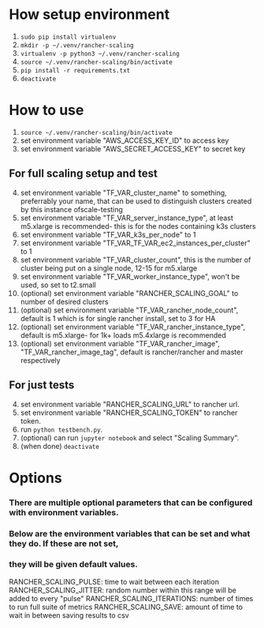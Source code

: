 # How setup environment
1. `sudo pip install virtualenv`
2. `mkdir -p ~/.venv/rancher-scaling`
3. `virtualenv -p python3 ~/.venv/rancher-scaling`
4. `source ~/.venv/rancher-scaling/bin/activate`
5. `pip install -r requirements.txt`
6. `deactivate`

# How to use
1. `source ~/.venv/rancher-scaling/bin/activate`
2. set environment variable "AWS_ACCESS_KEY_ID" to access key
3. set environment variable "AWS_SECRET_ACCESS_KEY" to secret key

## For full scaling setup and test
4. set environment variable "TF_VAR_cluster_name" to something, preferrably your name, that can be used to distinguish clusters created by this instance ofscale-testing
5. set environment variable "TF_VAR_server_instance_type", at least m5.xlarge is recommended- this is for the nodes containing k3s clusters
6. set environment variable "TF_VAR_k3s_per_node" to 1
7. set environment variable "TF_VAR_TF_VAR_ec2_instances_per_cluster" to 1
8. set environment variable "TF_VAR_cluster_count", this is the number of cluster being put on a single node, 12-15 for m5.xlarge
9. set environment variable "TF_VAR_worker_instance_type", won't be used, so set to t2.small
10. (optional) set environment variable "RANCHER_SCALING_GOAL" to number of desired clusters
11. (optional) set environment variable "TF_VAR_rancher_node_count", default is 1 which is for single rancher install, set to 3 for HA
12. (optional) set environment variable "TF_VAR_rancher_instance_type", default is m5.xlarge- for 1k+ loads m5.4xlarge is recommended
13. (optional) set environment variable "TF_VAR_rancher_image", "TF_VAR_rancher_image_tag", default is rancher/rancher and master respectively

## For just tests
4. set environment variable "RANCHER_SCALING_URL" to rancher url.
5. set environment variable "RANCHER_SCALING_TOKEN" to rancher token.
6. run `python testbench.py`.
7. (optional) can run `jupyter notebook` and select "Scaling Summary".
8. (when done) `deactivate`

# Options
### There are multiple optional parameters that can be configured with environment variables.
### Below are the environment variables that can be set and what they do. If these are not set,
### they will be given default values.

RANCHER_SCALING_PULSE: time to wait between each iteration
RANCHER_SCALING_JITTER: random number within this range will be added to every "pulse" 
RANCHER_SCALING_ITERATIONS: number of times to run full suite of metrics
RANCHER_SCALING_SAVE: amount of time to wait in between saving results to csv
